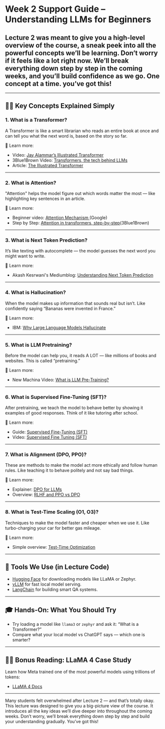 # Week 2 Support Guide – Understanding LLMs for Beginners

## **Lecture 2 was meant to give you a high-level overview of the course, a sneak peek into all the powerful concepts we’ll be learning. Don’t worry if it feels like a lot right now. We’ll break everything down step by step in the coming weeks, and you’ll build confidence as we go. One concept at a time. you’ve got this!**

---

## 👩‍🏫 Key Concepts Explained Simply

### 1. What is a Transformer?

A Transformer is like a smart librarian who reads an entire book at once and can tell you what the next word is, based on the story so far.

📖 Learn more:

- Video: [Jay Alammar’s Illustrated Transformer](https://www.youtube.com/watch?v=4Bdc55j80l8)
- 3Blue1Brown Video: [Transformers, the tech behind LLMs](https://www.youtube.com/watch?v=wjZofJX0v4M&t=1162s)
- Article: [The Illustrated Transformer](https://jalammar.github.io/illustrated-transformer/)

---

### 2. What is Attention?

"Attention" helps the model figure out which words matter the most — like highlighting key sentences in an article.

📖 Learn more:

- Beginner video: [Attention Mechanism ](https://www.youtube.com/watch?v=fjJOgb-E41w)(Google)
- Step by Step: [Attention in transformers, step-by-step](https://www.youtube.com/watch?v=eMlx5fFNoYc&t=6s)(3Blue1Brown)

---

### 3. What is Next Token Prediction?

It’s like texting with autocomplete — the model guesses the next word you might want to write.

📖 Learn more:

- Akash Kesrwani's Mediumblog: [Understanding Next Token Prediction](./Addition-Reading/Understanding-Next-Token-Prediction.pdf)

---

### 4. What is Hallucination?

When the model makes up information that sounds real but isn’t. Like confidently saying “Bananas were invented in France.”

📖 Learn more:

- IBM: [Why Large Language Models Hallucinate](https://www.youtube.com/watch?v=cfqtFvWOfg0)

---

### 5. What is LLM Pretraining?

Before the model can help you, it reads A LOT — like millions of books and websites. This is called “pretraining.”

📖 Learn more:

- New Machina Video: [What is LLM Pre-Training?](https://www.youtube.com/watch?v=P7emqEtkiSk)

---

### 6. What is Supervised Fine-Tuning (SFT)?

After pretraining, we teach the model to behave better by showing it examples of good responses. Think of it like tutoring after school.

📖 Learn more:

- Guide: [Supervised Fine-Tuning (SFT)](https://klu.ai/glossary/supervised-fine-tuning)
- Video: [Supervised Fine Tuning (SFT)](https://www.youtube.com/watch?v=ofhHKs1kRBE)

---

### 7. What is Alignment (DPO, PPO)?

These are methods to make the model act more ethically and follow human rules. Like teaching it to behave politely and not say bad things.

📖 Learn more:

- Explainer: [DPO for LLMs](https://unfoldai.com/dpo-llms/)
- Overview: [RLHF and PPO vs DPO](./Additional-Reading/RLHF(PPO)_vs_DPO.pdf)

---

### 8. What is Test-Time Scaling (O1, O3)?

Techniques to make the model faster and cheaper when we use it. Like turbo-charging your car for better gas mileage.

📖 Learn more:

- Simple overview: [Test-Time Optimization](https://huggingface.co/blog/Kseniase/testtimecompute)

---

## 🧰 Tools We Use (in Lecture Code)

- [Hugging Face](https://huggingface.co/models) for downloading models like LLaMA or Zephyr.
- [vLLM](https://docs.vllm.ai/en/latest/) for fast local model serving.
- [LangChain](https://docs.langchain.com/docs/) for building smart QA systems.

---

## 🎓 Hands-On: What You Should Try

- Try loading a model like `llama3` or `zephyr` and ask it: “What is a Transformer?”
- Compare what your local model vs ChatGPT says — which one is smarter?

---

## 👩‍🔬 Bonus Reading: LLaMA 4 Case Study

Learn how Meta trained one of the most powerful models using trillions of tokens:

- [LLaMA 4 Docs](https://www.llama.com/docs/model-cards-and-prompt-formats/llama4_omni/)

---

Many students felt overwhelmed after Lecture 2 — and that’s totally okay. This lecture was designed to give you a big-picture view of the course. It introduces all the key ideas we’ll dive deeper into throughout the coming weeks. Don’t worry, we’ll break everything down step by step and build your understanding gradually. You’ve got this!
